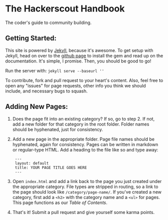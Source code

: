 The Hackerscout Handbook
========================

The coder's guide to community building.

## Getting Started:

This site is powered by [Jekyll](http://jekyllrb.com/), because it's awesome.
To get setup with Jekyll, head on over to the
[github page](https://github.com/mojombo/jekyll) to install the gem and read up
on the documentation. It's simple, I promise. Then, you should be good to go!

Run the server with: `jekyll serve --baseurl ''`

To contribute, fork and pull request to your heart's content. Also, feel free
to open any "issues" for page requests, other info you think we should include,
and necessary bugs to squash.

## Adding New Pages:

1. Does the page fit into an existing category? If so, go to step 2. If not,
   add a new folder for that category in the root folder. Folder names should be
   hyphenated, just for consistency.
2. Add a new page in the appropriate folder. Page file names should be
   hyphenated, again for consistency. Pages can be written in markdown or
   regular-type HTML. Add a heading to the file like so and type away:

   ```
    ---
    layout: default
    title: YOUR PAGE TITLE GOES HERE
    ---
   ```

3. Open `index.html` and add a link back to the page you just created under the
   appropriate category. File types are stripped in routing, so a link to the
   page should look like `/category/page-name/`. If you've created a new
   category, first add a `<h2>` with the category name and a `<ul>` for pages.
   This page functions as our *Table of Contents*.
4. That's it! Submit a pull request and give yourself some karma points.
